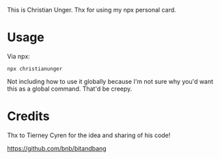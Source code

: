 This is Christian Unger. Thx for using my npx personal card.

# Usage
Via npx:
```
npx christianunger
```

Not including how to use it globally because I'm not sure why you'd want this as a global command. That'd be creepy.

# Credits
Thx to Tierney Cyren for the idea and sharing of his code!

https://github.com/bnb/bitandbang